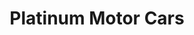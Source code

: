 ---
title: "Platinum Motor Cars"
url: /birmingham/platinum-motor-cars-south-adams-road/
shop: car
---